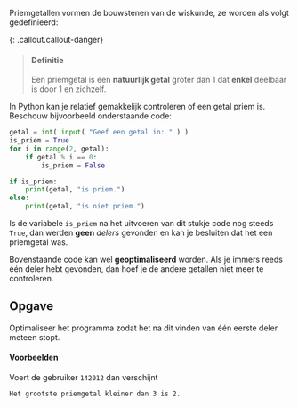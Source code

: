 Priemgetallen vormen de bouwstenen van de wiskunde, ze worden als volgt gedefinieerd:

{: .callout.callout-danger}
> #### Definitie
> Een priemgetal is een **natuurlijk getal** groter dan 1 dat **enkel** deelbaar is door 1 en zichzelf.

In Python kan je relatief gemakkelijk controleren of een getal priem is. Beschouw bijvoorbeeld onderstaande code:

```python
getal = int( input( "Geef een getal in: " ) )
is_priem = True
for i in range(2, getal):
    if getal % i == 0:
        is_priem = False

if is_priem:
    print(getal, "is priem.")
else:
    print(getal, "is niet priem.")
```

Is de variabele `is_priem` na het uitvoeren van dit stukje code nog steeds `True`, dan werden **geen** *delers* gevonden en kan je besluiten dat het een priemgetal was.

Bovenstaande code kan wel **geoptimaliseerd** worden. Als je immers reeds één deler hebt gevonden, dan hoef je de andere getallen niet meer te controleren.

## Opgave
Optimaliseer het programma zodat het na dit vinden van één eerste deler meteen stopt.

#### Voorbeelden
Voert de gebruiker `142012` dan verschijnt
```
Het grootste priemgetal kleiner dan 3 is 2.
```
